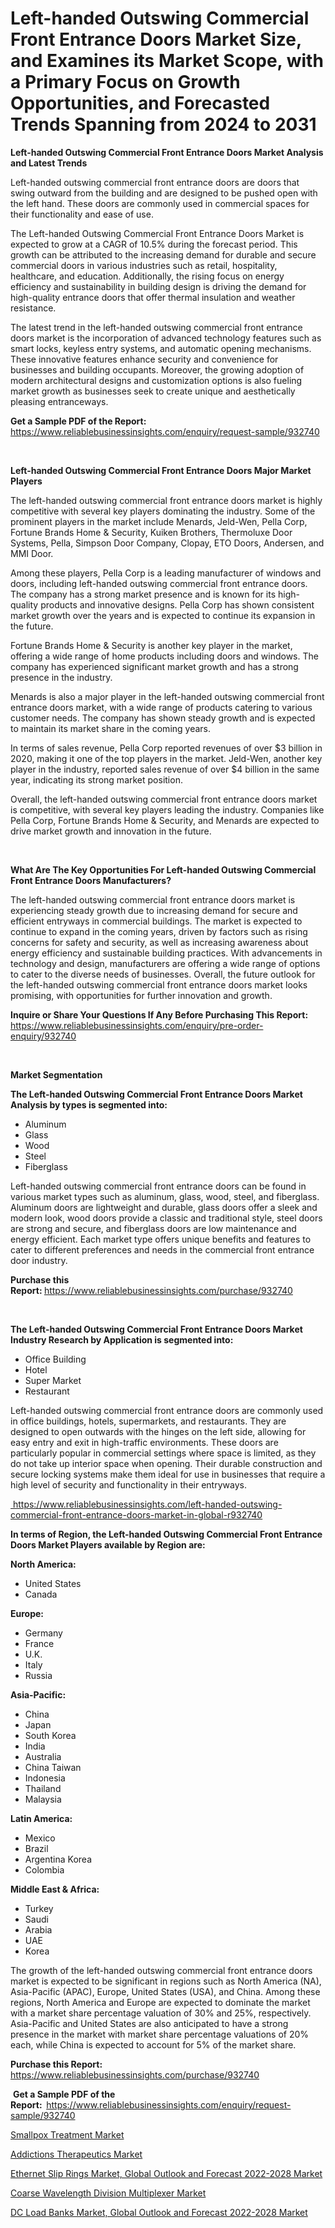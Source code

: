 <p><h1>Left-handed Outswing Commercial Front Entrance Doors Market Size, and Examines its Market Scope, with a Primary Focus on Growth Opportunities, and Forecasted Trends Spanning from 2024 to 2031</h1></p><p><strong>Left-handed Outswing Commercial Front Entrance Doors Market Analysis and Latest Trends</strong></p>
<p><p>Left-handed outswing commercial front entrance doors are doors that swing outward from the building and are designed to be pushed open with the left hand. These doors are commonly used in commercial spaces for their functionality and ease of use.</p><p>The Left-handed Outswing Commercial Front Entrance Doors Market is expected to grow at a CAGR of 10.5% during the forecast period. This growth can be attributed to the increasing demand for durable and secure commercial doors in various industries such as retail, hospitality, healthcare, and education. Additionally, the rising focus on energy efficiency and sustainability in building design is driving the demand for high-quality entrance doors that offer thermal insulation and weather resistance.</p><p>The latest trend in the left-handed outswing commercial front entrance doors market is the incorporation of advanced technology features such as smart locks, keyless entry systems, and automatic opening mechanisms. These innovative features enhance security and convenience for businesses and building occupants. Moreover, the growing adoption of modern architectural designs and customization options is also fueling market growth as businesses seek to create unique and aesthetically pleasing entranceways.</p></p>
<p><strong>Get a Sample PDF of the Report:&nbsp;</strong> <a href="https://www.reliablebusinessinsights.com/enquiry/request-sample/932740">https://www.reliablebusinessinsights.com/enquiry/request-sample/932740</a></p>
<p>&nbsp;</p>
<p><strong>Left-handed Outswing Commercial Front Entrance Doors Major Market Players</strong></p>
<p><p>The left-handed outswing commercial front entrance doors market is highly competitive with several key players dominating the industry. Some of the prominent players in the market include Menards, Jeld-Wen, Pella Corp, Fortune Brands Home & Security, Kuiken Brothers, Thermoluxe Door Systems, Pella, Simpson Door Company, Clopay, ETO Doors, Andersen, and MMI Door.</p><p>Among these players, Pella Corp is a leading manufacturer of windows and doors, including left-handed outswing commercial front entrance doors. The company has a strong market presence and is known for its high-quality products and innovative designs. Pella Corp has shown consistent market growth over the years and is expected to continue its expansion in the future.</p><p>Fortune Brands Home & Security is another key player in the market, offering a wide range of home products including doors and windows. The company has experienced significant market growth and has a strong presence in the industry.</p><p>Menards is also a major player in the left-handed outswing commercial front entrance doors market, with a wide range of products catering to various customer needs. The company has shown steady growth and is expected to maintain its market share in the coming years.</p><p>In terms of sales revenue, Pella Corp reported revenues of over $3 billion in 2020, making it one of the top players in the market. Jeld-Wen, another key player in the industry, reported sales revenue of over $4 billion in the same year, indicating its strong market position.</p><p>Overall, the left-handed outswing commercial front entrance doors market is competitive, with several key players leading the industry. Companies like Pella Corp, Fortune Brands Home & Security, and Menards are expected to drive market growth and innovation in the future.</p></p>
<p>&nbsp;</p>
<p><strong>What Are The Key Opportunities For Left-handed Outswing Commercial Front Entrance Doors Manufacturers?</strong></p>
<p><p>The left-handed outswing commercial front entrance doors market is experiencing steady growth due to increasing demand for secure and efficient entryways in commercial buildings. The market is expected to continue to expand in the coming years, driven by factors such as rising concerns for safety and security, as well as increasing awareness about energy efficiency and sustainable building practices. With advancements in technology and design, manufacturers are offering a wide range of options to cater to the diverse needs of businesses. Overall, the future outlook for the left-handed outswing commercial front entrance doors market looks promising, with opportunities for further innovation and growth.</p></p>
<p><strong>Inquire or Share Your Questions If Any Before Purchasing This Report:</strong> <a href="https://www.reliablebusinessinsights.com/enquiry/pre-order-enquiry/932740">https://www.reliablebusinessinsights.com/enquiry/pre-order-enquiry/932740</a></p>
<p>&nbsp;</p>
<p><strong>Market Segmentation</strong></p>
<p><strong>The Left-handed Outswing Commercial Front Entrance Doors Market Analysis by types is segmented into:</strong></p>
<p><ul><li>Aluminum</li><li>Glass</li><li>Wood</li><li>Steel</li><li>Fiberglass</li></ul></p>
<p><p>Left-handed outswing commercial front entrance doors can be found in various market types such as aluminum, glass, wood, steel, and fiberglass. Aluminum doors are lightweight and durable, glass doors offer a sleek and modern look, wood doors provide a classic and traditional style, steel doors are strong and secure, and fiberglass doors are low maintenance and energy efficient. Each market type offers unique benefits and features to cater to different preferences and needs in the commercial front entrance door industry.</p></p>
<p><strong>Purchase this Report:&nbsp;</strong><a href="https://www.reliablebusinessinsights.com/purchase/932740">https://www.reliablebusinessinsights.com/purchase/932740</a></p>
<p>&nbsp;</p>
<p><strong>The Left-handed Outswing Commercial Front Entrance Doors Market Industry Research by Application is segmented into:</strong></p>
<p><ul><li>Office Building</li><li>Hotel</li><li>Super Market</li><li>Restaurant</li></ul></p>
<p><p>Left-handed outswing commercial front entrance doors are commonly used in office buildings, hotels, supermarkets, and restaurants. They are designed to open outwards with the hinges on the left side, allowing for easy entry and exit in high-traffic environments. These doors are particularly popular in commercial settings where space is limited, as they do not take up interior space when opening. Their durable construction and secure locking systems make them ideal for use in businesses that require a high level of security and functionality in their entryways.</p></p>
<p><a href="https://www.reliablebusinessinsights.com/left-handed-outswing-commercial-front-entrance-doors-market-in-global-r932740">&nbsp;https://www.reliablebusinessinsights.com/left-handed-outswing-commercial-front-entrance-doors-market-in-global-r932740</a></p>
<p><strong>In terms of Region, the Left-handed Outswing Commercial Front Entrance Doors Market Players available by Region are:</strong></p>
<p>
    <p> <strong> North America: </strong>
        <ul>
            <li>United States</li>
            <li>Canada</li>
        </ul>
        </p> 
    <p> <strong> Europe: </strong>
        <ul>
            <li>Germany</li>
            <li>France</li>
            <li>U.K.</li>
            <li>Italy</li>
            <li>Russia</li>
        </ul>
        </p> 
    <p> <strong> Asia-Pacific: </strong>
        <ul>
            <li>China</li>
            <li>Japan</li>
            <li>South Korea</li>
            <li>India</li>
            <li>Australia</li>
            <li>China Taiwan</li>
            <li>Indonesia</li>
            <li>Thailand</li>
            <li>Malaysia</li>
        </ul>
        </p> 
    <p> <strong> Latin America: </strong>
        <ul>
            <li>Mexico</li>
            <li>Brazil</li>
            <li>Argentina Korea</li>
            <li>Colombia</li>
        </ul>
        </p> 
    <p> <strong> Middle East & Africa: </strong>
        <ul>
            <li>Turkey</li>
            <li>Saudi</li>
            <li>Arabia</li>
            <li>UAE</li>
            <li>Korea</li>
        </ul>
    </p>
    </p>
<p><p>The growth of the left-handed outswing commercial front entrance doors market is expected to be significant in regions such as North America (NA), Asia-Pacific (APAC), Europe, United States (USA), and China. Among these regions, North America and Europe are expected to dominate the market with a market share percentage valuation of 30% and 25%, respectively. Asia-Pacific and United States are also anticipated to have a strong presence in the market with market share percentage valuations of 20% each, while China is expected to account for 5% of the market share.</p></p>
<p><strong>Purchase this Report: </strong><a href="https://www.reliablebusinessinsights.com/purchase/932740">https://www.reliablebusinessinsights.com/purchase/932740</a></p>
<p>&nbsp;<strong>Get a Sample PDF of the Report:&nbsp;&nbsp;</strong><a href="https://www.reliablebusinessinsights.com/enquiry/request-sample/932740">https://www.reliablebusinessinsights.com/enquiry/request-sample/932740</a></p>
<p><strong></strong></p>
<p><p><a href="https://medium.com/@mayrussel2007/smallpox-treatment-market-research-report-market-forecast-and-growth-prospects-with-a-steady-cagr-fef59d4a236f">Smallpox Treatment Market</a></p><p><a href="https://medium.com/@mayrussel2007/global-addictions-therapeutics-market-is-projected-to-grow-at-a-cagr-of-11-9-592142c49826">Addictions Therapeutics Market</a></p><p><a href="https://issuu.com/reportprime-2/docs/ethernet-slip-rings-market-global-o_e369999bb86747">Ethernet Slip Rings Market, Global Outlook and Forecast 2022-2028 Market</a></p><p><a href="https://medium.com/@mayrussel2007/insights-into-the-coarse-wavelength-division-multiplexer-industry-market-financial-status-market-60a733f6af23">Coarse Wavelength Division Multiplexer Market</a></p><p><a href="https://issuu.com/reportprime-2/docs/dc-load-banks-market-global-outlook_56de13de5d9dff">DC Load Banks Market, Global Outlook and Forecast 2022-2028 Market</a></p></p>